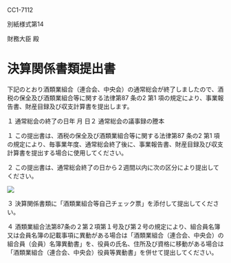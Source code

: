 CC1-7112

別紙様式第14

財務大臣 殿

# 決算関係書類提出書

下記のとおり酒類業組合（連合会、中央会）の通常総会が終了しましたので、酒税の保全及び酒類業組合等に関する法律第87 条の2 第1 項の規定により、事業報告書、財産目録及び収支計算書を提出します。

１ 通常総会の終了の日年 月 日２ 通常総会の議事録の謄本

１ この提出書は、酒税の保全及び酒類業組合等に関する法律第87 条の2 第1 項の規定により、毎事業年度、通常総会終了後に、事業報告書、財産目録及び収支計算書を提出する場合に使用してください。

２ この提出書は、通常総会終了の日から２週間以内に次の区分により提出してください。

![](https://www.nta.go.jp/tmp/d68c009f-6f67-4eb6-9432-0afa1e758711/images/7164957921e1a473988495dd9f4f8d00d804395817cc8c82f05f717a72f5fc95.jpg)

３ 決算関係書類に「酒類業組合等自己チェック票」を添付して提出してください。

４ 酒類業組合法第87条の２第２項第１号及び第２号の規定により、組合員名簿又は会員名簿の記載事項に異動がある場合は「酒類業組合（連合会、中央会）の組合員（会員）名簿異動書」を、役員の氏名、住所及び資格に移動がある場合は「酒類業組合（連合会、中央会）役員等異動書」を併せて提出してください。